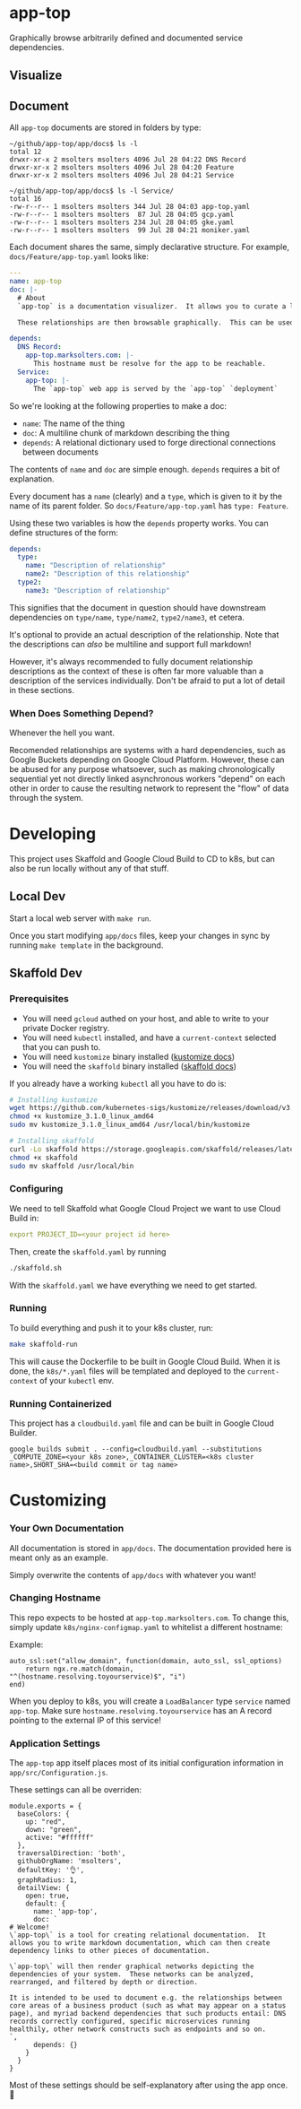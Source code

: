 # app-top
Graphically browse arbitrarily defined and documented service dependencies.

## Visualize

## Document
All `app-top` documents are stored in folders by type:
```
~/github/app-top/app/docs$ ls -l
total 12
drwxr-xr-x 2 msolters msolters 4096 Jul 28 04:22 DNS Record
drwxr-xr-x 2 msolters msolters 4096 Jul 28 04:20 Feature
drwxr-xr-x 2 msolters msolters 4096 Jul 28 04:21 Service
```

```
~/github/app-top/app/docs$ ls -l Service/
total 16
-rw-r--r-- 1 msolters msolters 344 Jul 28 04:03 app-top.yaml
-rw-r--r-- 1 msolters msolters  87 Jul 28 04:05 gcp.yaml
-rw-r--r-- 1 msolters msolters 234 Jul 28 04:05 gke.yaml
-rw-r--r-- 1 msolters msolters  99 Jul 28 04:21 moniker.yaml
```

Each document shares the same, simply declarative structure.  For example, `docs/Feature/app-top.yaml` looks like:
```yaml
---
name: app-top
doc: |-
  # About
  `app-top` is a documentation visualizer.  It allows you to curate a library of YAML files which may contain declarative relationship information.

  These relationships are then browsable graphically.  This can be used for illustrating cloud computing topologies and systems at an architectural yet easily accessible level.

depends:
  DNS Record:
    app-top.marksolters.com: |-
      This hostname must be resolve for the app to be reachable.
  Service:
    app-top: |-
      The `app-top` web app is served by the `app-top` `deployment`

```

So we're looking at the following properties to make a doc:
*  `name`: The name of the thing
*  `doc`: A multiline chunk of markdown describing the thing
*  `depends`: A relational dictionary used to forge directional connections between documents

The contents of `name` and `doc` are simple enough.  `depends` requires a bit of explanation.

Every document has a `name` (clearly) and a `type`, which is given to it by the name of its parent folder.  So `docs/Feature/app-top.yaml` has `type: Feature`.

Using these two variables is how the `depends` property works.  You can define structures of the form:

```yaml
depends:
  type:
    name: "Description of relationship"
    name2: "Description of this relationship"
  type2:
    name3: "Description of relationship"
```

This signifies that the document in question should have downstream dependencies on `type/name`, `type/name2`, `type2/name3`, et cetera.

It's optional to provide an actual description of the relationship.  Note that the descriptions can *also* be multiline and support full markdown!

However, it's always recommended to fully document relationship descriptions as the context of these is often far more valuable than a description of the services individually.  Don't be afraid to put a lot of detail in these sections.

### When Does Something Depend?
Whenever the hell you want.

Recomended relationships are systems with a hard dependencies, such as Google Buckets depending on Google Cloud Platform.  However, these can be abused for any purpose whatsoever, such as making chronologically sequential yet not directly linked asynchronous workers "depend" on each other in order to cause the resulting network to represent the "flow" of data through the system.

# Developing
This project uses Skaffold and Google Cloud Build to CD to k8s, but can also be run locally without any of that stuff.

## Local Dev
Start a local web server with `make run`.

Once you start modifying `app/docs` files, keep your changes in sync by running `make template` in the background.

## Skaffold Dev
### Prerequisites
*  You will need `gcloud` authed on your host, and able to write to your private Docker registry.
*  You will need `kubectl` installed, and have a `current-context` selected that you can push to.
*  You will need `kustomize` binary installed ([kustomize docs](https://github.com/kubernetes-sigs/kustomize/blob/master/docs/INSTALL.md))
*  You will need the `skaffold` binary installed ([skaffold docs](https://skaffold.dev/docs/getting-started/))

If you already have a working `kubectl` all you have to do is:

```bash
# Installing kustomize
wget https://github.com/kubernetes-sigs/kustomize/releases/download/v3.1.0/kustomize_3.1.0_linux_amd64
chmod +x kustomize_3.1.0_linux_amd64
sudo mv kustomize_3.1.0_linux_amd64 /usr/local/bin/kustomize

# Installing skaffold
curl -Lo skaffold https://storage.googleapis.com/skaffold/releases/latest/skaffold-linux-amd64
chmod +x skaffold
sudo mv skaffold /usr/local/bin
```

### Configuring
We need to tell Skaffold what Google Cloud Project we want to use Cloud Build in:
```yaml
export PROJECT_ID=<your project id here>
```

Then, create the `skaffold.yaml` by running
```bash
./skaffold.sh
```

With the `skaffold.yaml` we have everything we need to get started.

### Running
To build everything and push it to your k8s cluster, run:

```bash
make skaffold-run
```

This will cause the Dockerfile to be built in Google Cloud Build.  When it is done, the `k8s/*.yaml` files will be templated and deployed to the `current-context` of your `kubectl` env.

### Running Containerized
This project has a `cloudbuild.yaml` file and can be built in Google Cloud Builder.

```
google builds submit . --config=cloudbuild.yaml --substitutions _COMPUTE_ZONE=<your k8s zone>,_CONTAINER_CLUSTER=<k8s cluster name>,SHORT_SHA=<build commit or tag name>
```

# Customizing
### Your Own Documentation
All documentation is stored in `app/docs`.  The documentation provided here is meant only as an example.

Simply overwrite the contents of `app/docs` with whatever you want!

### Changing Hostname
This repo expects to be hosted at `app-top.marksolters.com`.  To change this, simply update `k8s/nginx-configmap.yaml` to whitelist a different hostname:

Example:
```
auto_ssl:set("allow_domain", function(domain, auto_ssl, ssl_options)
    return ngx.re.match(domain, "^(hostname.resolving.toyourservice)$", "i")
end)
```

When you deploy to k8s, you will create a `LoadBalancer` type `service` named `app-top`.  Make sure `hostname.resolving.toyourservice` has an A record pointing to the external IP of this service!

### Application Settings
The `app-top` app itself places most of its initial configuration information in `app/src/Configuration.js`.

These settings can all be overriden:

```
module.exports = {
  baseColors: {
    up: "red",
    down: "green",
    active: "#ffffff"
  },
  traversalDirection: 'both',
  githubOrgName: 'msolters',
  defaultKey: '👌',
  graphRadius: 1,
  detailView: {
    open: true,
    default: {
      name: 'app-top',
      doc: `
# Welcome!
\`app-top\` is a tool for creating relational documentation.  It allows you to write markdown documentation, which can then create dependency links to other pieces of documentation.

\`app-top\` will then render graphical networks depicting the dependencies of your system.  These networks can be analyzed, rearranged, and filtered by depth or direction.

It is intended to be used to document e.g. the relationships between core areas of a business product (such as what may appear on a status page), and myriad backend dependencies that such products entail: DNS records correctly configured, specific microservices running healthily, other network constructs such as endpoints and so on.
`,
      depends: {}
    }
  }
}
```

Most of these settings should be self-explanatory after using the app once. 👀
